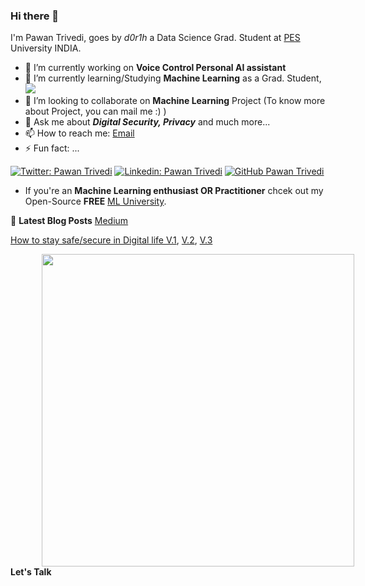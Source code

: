 ### Hi there 👋 
I'm Pawan Trivedi, goes by *d0r1h* a Data Science Grad. Student at [PES](https://twitter.com/pesuniversity) University INDIA. 

- 🔭 I’m currently working on **Voice Control Personal AI assistant**
- 🌱 I’m currently learning/Studying **Machine Learning** as a Grad. Student, <a href="https://www.docker.com/" title="Docker"><img src="d0r1h/d0r1h/raw/main/assets/docker.png"/></a>
- 👯 I’m looking to collaborate on **Machine Learning** Project (To know more about Project, you can mail me :) )
- 💬 Ask me about ***Digital Security, Privacy*** and much more... 
- 📫 How to reach me: [Email](mailto:59r@protonmail.com)
- ⚡ Fun fact: ...


[![Twitter: Pawan Trivedi](https://img.shields.io/twitter/follow/d0r1h?style=social)](https://twitter.com/d0r1h)
[![Linkedin: Pawan Trivedi](https://img.shields.io/badge/-d0r1h-blue?style=flat-square&logo=Linkedin&logoColor=white&link=https://www.linkedin.com/in/d0r1h/)](https://www.linkedin.com/in/d0r1h/)
[![GitHub Pawan Trivedi](https://img.shields.io/github/followers/d0r1h?label=follow&style=social)](https://github.com/d0r1h)



- If you're an **Machine Learning enthusiast OR Practitioner** chcek out my Open-Source **FREE** [ML University](https://d0r1h.github.io/ML-University/). 


📕 **Latest Blog Posts** [Medium](https://medium.com/@d0r1h)
<!-- BLOG-POST-LIST:START -->
[How to stay safe/secure in Digital life V.1](https://medium.com/random-click/my-journey-to-stay-safe-anonymous-in-the-digital-age-v-1-6732c9ff5b13),
[V.2](https://medium.com/random-click/how-to-stay-safe-secure-in-digital-life-v-2-f9e18f25f24c), 
[V.3](https://medium.com/random-click/how-to-stay-safe-secure-in-digital-life-v-3-7ebfe7a1017d)

<!-- BLOG-POST-LIST:END -->


<img src="https://media.giphy.com/media/G3H3U0fsmRfUY/giphy.gif" width="500" style="vertical-align:middle;margin:0px 50px"></br>
**Let's Talk**
